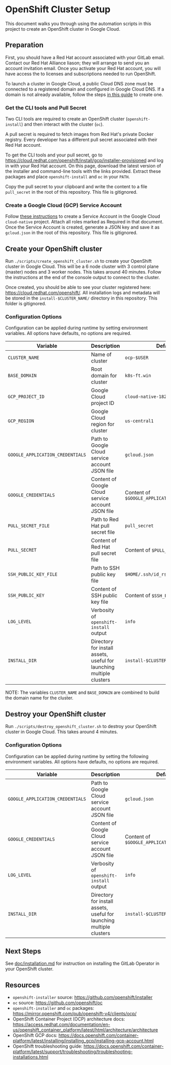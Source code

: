 # OpenShift Cluster Setup

This document walks you through using the automation scripts in this project to create an OpenShift cluster in Google Cloud.

## Preparation

First, you should have a Red Hat account associated with your GitLab email.
Contact our Red Hat Alliance liason; they will arrange to send you an account invitation email. Once you activate your Red Hat account, you will have access the to licenses and subscriptions needed to run OpenShift.

To launch a cluster in Google Cloud, a public Cloud DNS zone must be connected to a registered domain and configured in Google Cloud DNS. If a domain is not already available, follow the steps [in this guide](https://github.com/openshift/installer/blob/master/docs/user/gcp/dns.md) to create one.

### Get the CLI tools and Pull Secret

Two CLI tools are required to create an OpenShift cluster (`openshift-install`) and then interact with the cluster (`oc`).

A pull secret is required to fetch images from Red Hat's private Docker registry.
Every developer has a different pull secret associated with their Red Hat account.

To get the CLI tools and your pull secret, go to <https://cloud.redhat.com/openshift/install/gcp/installer-provisioned> and log in with your Red Hat account.
On this page, download the latest version of the installer and command-line tools with the links provided. Extract these packages and place `openshift-install` and `oc` in your `PATH`.

Copy the pull secret to your clipboard and write the content to a file `pull_secret` in the root of this repository. This file is gitignored.

### Create a Google Cloud (GCP) Service Account

Follow [these instructions](https://docs.openshift.com/container-platform/4.5/installing/installing_gcp/installing-gcp-account.html#installation-gcp-service-account_installing-gcp-account) to create a Service Account in the Google Cloud `cloud-native` project. Attach all roles marked as Required in that document.
Once the Service Account is created, generate a JSON key and save it as `gcloud.json` in the root of this repository. This file is gitignored.

## Create your OpenShift cluster

Run `./scripts/create_openshift_cluster.sh` to create your OpenShift cluster in Google Cloud.
This will be a 6 node cluster with 3 control plane (master) nodes and 3 worker nodes. This takes around 40 minutes. Follow the instructions at the end of the console output to connect to the cluster.

Once created, you should be able to see your cluster registered here: <https://cloud.redhat.com/openshift/>. All installation logs and metadata will be stored in the `install-$CLUSTER_NAME/` directory in this repository. This folder is gitignored.

### Configuration Options

Configuration can be applied during runtime by setting environment variables. All options have defaults, no options are required.

| Variable              | Description                                               | Default |
|-----------------------|-----------------------------------------------------------|---------|
| `CLUSTER_NAME`        | Name of cluster                                           | `ocp-$USER` |
| `BASE_DOMAIN`         | Root domain for cluster                                   | `k8s-ft.win` |
| `GCP_PROJECT_ID`      | Google Cloud project ID                                   | `cloud-native-182609` |
| `GCP_REGION`          | Google Cloud region for cluster                           | `us-central1` |
| `GOOGLE_APPLICATION_CREDENTIALS` | Path to Google Cloud service account JSON file | `gcloud.json` |
| `GOOGLE_CREDENTIALS`  | Content of Google Cloud service account JSON file         | Content of `$GOOGLE_APPLICATION_CREDENTIALS` |
| `PULL_SECRET_FILE`    | Path to Red Hat pull secret file                          | `pull_secret` |
| `PULL_SECRET`         | Content of Red Hat pull secret file                       | Content of `$PULL_SECRET_FILE` |
| `SSH_PUBLIC_KEY_FILE` | Path to SSH public key file                               | `$HOME/.ssh/id_rsa.pub` |
| `SSH_PUBLIC_KEY`      | Content of SSH public key file                            | Content of `$SSH_PUBLIC_KEY_FILE` |
| `LOG_LEVEL`           | Verbosity of `openshift-install` output                   | `info` |
| `INSTALL_DIR`         | Directory for install assets, useful for launching multiple clusters | `install-$CLUSTER_NAME` |

NOTE:
The variables `CLUSTER_NAME` and `BASE_DOMAIN` are combined to build the domain name for the cluster.

## Destroy your OpenShift cluster

Run `./scripts/destroy_openshift_cluster.sh` to destroy your OpenShift cluster in Google Cloud. This takes around 4 minutes.

### Configuration Options

Configuration can be applied during runtime by setting the following environment variables. All options have defaults, no options are required.

| Variable                         | Description                                       | Default |
|----------------------------------|---------------------------------------------------|---------|
| `GOOGLE_APPLICATION_CREDENTIALS` | Path to Google Cloud service account JSON file    | `gcloud.json` |
| `GOOGLE_CREDENTIALS`             | Content of Google Cloud service account JSON file | Content of `$GOOGLE_APPLICATION_CREDENTIALS` |
| `LOG_LEVEL`                      | Verbosity of `openshift-install` output           | `info` |
| `INSTALL_DIR`                    | Directory for install assets, useful for launching multiple clusters | `install-$CLUSTER_NAME` |

## Next Steps

See [doc/installation.md](installation.md) for instruction on installing the GitLab Operator in your OpenShift cluster.

## Resources

- `openshift-installer` source: <https://github.com/openshift/installer>
- `oc` source: <https://github.com/openshift/oc>
- `openshift-installer` and `oc` packages: <https://mirror.openshift.com/pub/openshift-v4/clients/ocp/>
- OpenShift Container Project (OCP) architecture docs: <https://access.redhat.com/documentation/en-us/openshift_container_platform/latest/html/architecture/architecture>
- OpenShift GCP docs: <https://docs.openshift.com/container-platform/latest/installing/installing_gcp/installing-gcp-account.html>
- OpenShift troubleshooting guide: <https://docs.openshift.com/container-platform/latest/support/troubleshooting/troubleshooting-installations.html>
